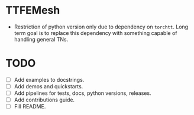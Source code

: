 # TTFEMesh

- Restriction of python version only due to dependency on `torchtt`.
Long term goal is to replace this dependency with something capable of
handling general TNs.

# TODO

- [ ] Add examples to docstrings.
- [ ] Add demos and quickstarts.
- [ ] Add pipelines for tests, docs, python versions, releases.
- [ ] Add contributions guide.
- [ ] Fill README.